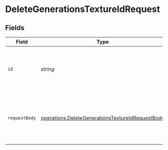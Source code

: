 # DeleteGenerationsTextureIdRequest


## Fields

| Field                                                                                                                | Type                                                                                                                 | Required                                                                                                             | Description                                                                                                          |
| -------------------------------------------------------------------------------------------------------------------- | -------------------------------------------------------------------------------------------------------------------- | -------------------------------------------------------------------------------------------------------------------- | -------------------------------------------------------------------------------------------------------------------- |
| `id`                                                                                                                 | *string*                                                                                                             | :heavy_check_mark:                                                                                                   | _"id" is required (enter it either in parameters or request body)_                                                   |
| `requestBody`                                                                                                        | [operations.DeleteGenerationsTextureIdRequestBody](../../models/operations/deletegenerationstextureidrequestbody.md) | :heavy_minus_sign:                                                                                                   | Query parameters can also be provided in the request body as a JSON object                                           |